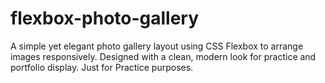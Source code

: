 # flexbox-photo-gallery
A simple yet elegant photo gallery layout using CSS Flexbox to arrange images responsively. Designed with a clean, modern look for practice and portfolio display. Just for Practice purposes.
